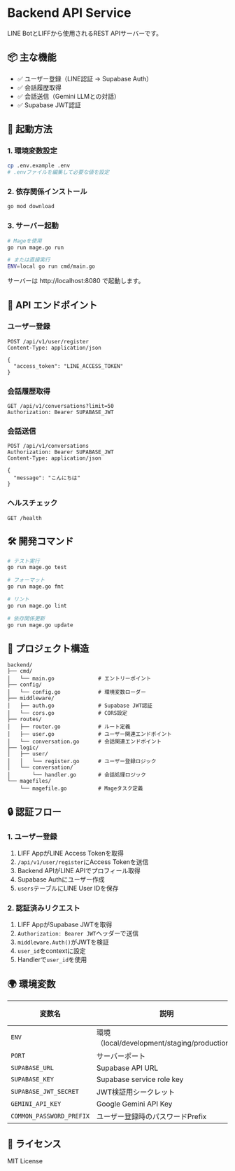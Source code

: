 # Backend API Service

LINE BotとLIFFから使用されるREST APIサーバーです。

## 📦 主な機能

- ✅ ユーザー登録（LINE認証 → Supabase Auth）
- ✅ 会話履歴取得
- ✅ 会話送信（Gemini LLMとの対話）
- ✅ Supabase JWT認証

## 🚀 起動方法

### 1. 環境変数設定

```bash
cp .env.example .env
# .envファイルを編集して必要な値を設定
```

### 2. 依存関係インストール

```bash
go mod download
```

### 3. サーバー起動

```bash
# Mageを使用
go run mage.go run

# または直接実行
ENV=local go run cmd/main.go
```

サーバーは http://localhost:8080 で起動します。

## 📡 API エンドポイント

### ユーザー登録
```
POST /api/v1/user/register
Content-Type: application/json

{
  "access_token": "LINE_ACCESS_TOKEN"
}
```

### 会話履歴取得
```
GET /api/v1/conversations?limit=50
Authorization: Bearer SUPABASE_JWT
```

### 会話送信
```
POST /api/v1/conversations
Authorization: Bearer SUPABASE_JWT
Content-Type: application/json

{
  "message": "こんにちは"
}
```

### ヘルスチェック
```
GET /health
```

## 🛠️ 開発コマンド

```bash
# テスト実行
go run mage.go test

# フォーマット
go run mage.go fmt

# リント
go run mage.go lint

# 依存関係更新
go run mage.go update
```

## 📁 プロジェクト構造

```
backend/
├── cmd/
│   └── main.go              # エントリーポイント
├── config/
│   └── config.go            # 環境変数ローダー
├── middleware/
│   ├── auth.go              # Supabase JWT認証
│   └── cors.go              # CORS設定
├── routes/
│   ├── router.go            # ルート定義
│   ├── user.go              # ユーザー関連エンドポイント
│   └── conversation.go      # 会話関連エンドポイント
├── logic/
│   ├── user/
│   │   └── register.go      # ユーザー登録ロジック
│   └── conversation/
│       └── handler.go       # 会話処理ロジック
└── magefiles/
    └── magefile.go          # Mageタスク定義
```

## 🔒 認証フロー

### 1. ユーザー登録
1. LIFF AppがLINE Access Tokenを取得
2. `/api/v1/user/register`にAccess Tokenを送信
3. Backend APIがLINE APIでプロフィール取得
4. Supabase Authにユーザー作成
5. `users`テーブルにLINE User IDを保存

### 2. 認証済みリクエスト
1. LIFF AppがSupabase JWTを取得
2. `Authorization: Bearer JWT`ヘッダーで送信
3. `middleware.Auth()`がJWTを検証
4. `user_id`をcontextに設定
5. Handlerで`user_id`を使用

## 🌍 環境変数

| 変数名 | 説明 | デフォルト |
|--------|------|-----------|
| `ENV` | 環境（local/development/staging/production） | `local` |
| `PORT` | サーバーポート | `8080` |
| `SUPABASE_URL` | Supabase API URL | - |
| `SUPABASE_KEY` | Supabase service role key | - |
| `SUPABASE_JWT_SECRET` | JWT検証用シークレット | - |
| `GEMINI_API_KEY` | Google Gemini API Key | - |
| `COMMON_PASSWORD_PREFIX` | ユーザー登録時のパスワードPrefix | `linebot_` |

## 📝 ライセンス

MIT License

